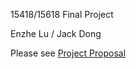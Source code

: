 15418/15618 Final Project

Enzhe Lu / Jack Dong

Please see [Project Proposal](https://github.com/whitelez/15618_project/blob/master/15418_Project_Proposal.pdf)


